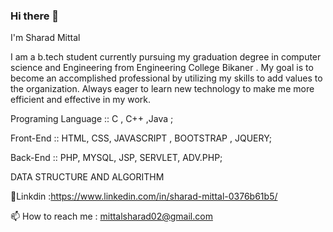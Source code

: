 ### Hi there 👋
  I'm Sharad Mittal




I am a b.tech student currently pursuing my graduation degree in computer science and Engineering from Engineering College Bikaner . 
My goal is to become an accomplished professional by utilizing my skills to add values to the organization. Always eager to learn new technology to make me more efficient and effective in my work.



Programing Language :: C , C++ ,Java ;




Front-End :: HTML,  CSS, JAVASCRIPT , BOOTSTRAP , JQUERY;

Back-End :: PHP, MYSQL, JSP, SERVLET, ADV.PHP;


DATA STRUCTURE AND ALGORITHM


💞️Linkdin :https://www.linkedin.com/in/sharad-mittal-0376b61b5/



📫 How to reach me : mittalsharad02@gmail.com 

<!--
**itsmittal02/itsmittal02** is a ✨ _special_ ✨ repository because its `README.md` (this file) appears on your GitHub profile.

Here are some ideas to get you started:

- 🔭 I’m currently working on ...
- 🌱 I’m currently learning ...
- 👯 I’m looking to collaborate on ...
- 🤔 I’m looking for help with ...
- 💬 Ask me about ...
- 📫 How to reach me: ...
- 😄 Pronouns: ...
- ⚡ Fun fact: ...
-->

